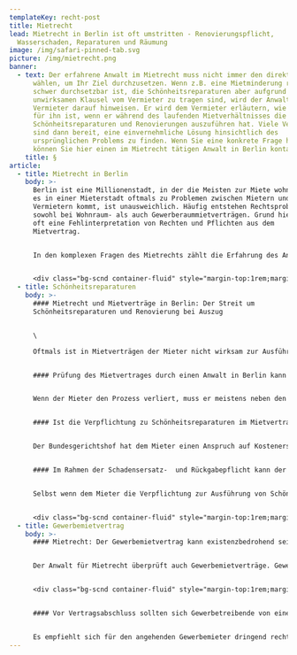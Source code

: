 ```yaml
---
templateKey: recht-post
title: Mietrecht
lead: Mietrecht in Berlin ist oft umstritten - Renovierungspflicht,
  Wasserschaden, Reparaturen und Räumung
image: /img/safari-pinned-tab.svg
picture: /img/mietrecht.png
banner:
  - text: Der erfahrene Anwalt im Mietrecht muss nicht immer den direkten Weg
      wählen, um Ihr Ziel durchzusetzen. Wenn z.B. eine Mietminderung rechtlich
      schwer durchsetzbar ist, die Schönheitsreparaturen aber aufgrund einer
      unwirksamen Klausel vom Vermieter zu tragen sind, wird der Anwalt den
      Vermieter darauf hinweisen. Er wird dem Vermieter erläutern, wie teuer es
      für ihn ist, wenn er während des laufenden Mietverhältnisses die laufenden
      Schönheitsreparaturen und Renovierungen auszuführen hat. Viele Vermieter
      sind dann bereit, eine einvernehmliche Lösung hinsichtlich des
      ursprünglichen Problems zu finden. Wenn Sie eine konkrete Frage haben,
      können Sie hier einen im Mietrecht tätigen Anwalt in Berlin kontaktieren.
    title: §
article:
  - title: Mietrecht in Berlin
    body: >-
      Berlin ist eine Millionenstadt, in der die Meisten zur Miete wohnen. Dass
      es in einer Mieterstadt oftmals zu Problemen zwischen Mietern und
      Vermietern kommt, ist unausweichlich. Häufig entstehen Rechtsprobleme
      sowohl bei Wohnraum- als auch Gewerberaummietverträgen. Grund hierfür ist
      oft eine Fehlinterpretation von Rechten und Pflichten aus dem
      Mietvertrag. 


      In den komplexen Fragen des Mietrechts zählt die Erfahrung des Anwalts. Bei Schönheitsreparaturen, Eigenbedarfskündigungen, Wasser- und Schimmelschäden sowie bei Mietminderung gibt es oft keine einfache Antwort. Der erfahrene Anwalt im Mietrecht muss nicht immer den direkten Weg wählen, um Ihr Ziel durchzusetzen. Manchmal ist es auch sinnvoll unabhängig von der Rechtslage eine Lösung zu finden, mit der beide Seiten gut leben können.


      <div class="bg-scnd container-fluid" style="margin-top:1rem;margin-bottom:1rem;"><div class="container"><div class="justify-content-center row"><div class="col-md-auto"><h2 style="text-align: right; width: fit-content;">Jetzt Kontakt aufnehmen</h2></div><div class="col-md-auto"><a href="./kontakt" class="btn btn-primary">Zum Kontaktformular</a></div></div></div></div>
  - title: Schönheitsreparaturen
    body: >-
      #### Mietrecht und Mietverträge in Berlin: Der Streit um
      Schönheitsreparaturen und Renovierung bei Auszug


      \

      Oftmals ist in Mietverträgen der Mieter nicht wirksam zur Ausführung von fälligen Schönheitsreparaturen oder zur Renovierung bei Auszug verpflichtet. Die Rechtsprechung hat bereits eine Vielzahl von Schönheitsreparaturklauseln für unwirksam erklärt. Dem Mieter und Vermieter wird dringend angeraten, bevor sie sich vor Gericht über die Ausführung von anstehenden Schönheitsreparaturen oder um die Renovierung bei Auszug streiten, den Mietvertrag von einem Anwalt prüfen zu lassen. Nur dieser kann aufgrund der komplizierten Rechtsprechung beurteilen, ob im Einzelfall die Vertragsklausel zur Renovierung bei Auszug wirksam ist oder nicht. 


      #### Prüfung des Mietvertrages durch einen Anwalt in Berlin kann Probleme wegen Schönheitsreparaturen oder Renovierung beim Auszug vermeiden


      Wenn der Mieter den Prozess verliert, muss er meistens neben den Prozesskosten die ortsüblichen Renovierungskosten tragen. Die Kosten für die Renovierung bei Auszug betragen in der Regel mehrere tausend Euro. Der Anwalt wird außerdem prüfen, ob der Vermieter einen Schadensersatzanspruch wegen übermäßiger Abnutzung oder unsachgemäßem Gebrauch der Wohnung gegen den Mieter hat. Diesen Schadensersatzanspruch kann der Vermieter selbst dann geltend machen, wenn die Vereinbarung im Mietvertrag zur Renovierung bei Auszug oder Schönheitsreparaturen unwirksam ist.


      #### Ist die Verpflichtung zu Schönheitsreparaturen im Mietvertrag nicht gültig, muss der Vermieter Auslagen für Renovierung beim Auszug ersetzen


      Der Bundesgerichtshof hat dem Mieter einen Anspruch auf Kostenerstattung für von ihm ausgeführte Schönheitsreparaturen zugesprochen, wenn die im Mietvertrag enthaltene Verpflichtung zur Ausführung von Schönheitsreparaturen oder Renovierung beim Auszug unwirksam ist. Dies bedeutet für den Vermieter, dass er neben den Prozesskosten auch die Aufwendungen zu erstatten hat, die der Mieter während des Mietverhältnisses zur Ausführung von Schönheitsreparaturen hatte.


      #### Im Rahmen der Schadensersatz-  und Rückgabepflicht kann der Mieter zur malermäßigen Instandsetzung der Wohnung verpflichtet sein.


      Selbst wenn dem Mieter die Verpflichtung zur Ausführung von Schönheitsreparaturen nicht wirksam übertragen wurde, kann der Vermieter Schadensersatzansprüche gegen den Mieter haben. Hat der Mieter während der Mietzeit die angemieteten Räume beschädigt oder sie übermäßig verschlissen, so hat er dem Vermieter den daraus entstandenen Schaden zu erstatten. Eine solche übermäßige Beanspruchung der Mietsache kann zum Beispiel durch die starke Abnutzung von Dielen- oder Parkettboden, Rotweinflecken, Kaffee usw. auf einem zur Wohnung gehörenden Teppichboden oder Flecken an den Wänden gegeben sein. Solche Schäden werden von den Gerichten als Schäden wegen übermäßiger Beanspruchung der Mietsache beurteilt. Diese muss der Mieter unabhängig von der Regelung in dem Mietvertrag zur Übernahme von Schönheitsreparaturen oder Renovierungspflicht beim Auszug spätestens am Ende des Mietverhältnisses beseitigen. 


      <div class="bg-scnd container-fluid" style="margin-top:1rem;margin-bottom:1rem;"><div class="container"><div class="justify-content-center row"><div class="col-md-auto"><h2 style="text-align: right; width: fit-content;">Jetzt Kontakt aufnehmen</h2></div><div class="col-md-auto"><a href="./kontakt" class="btn btn-primary">Zum Kontaktformular</a></div></div></div></div>
  - title: Gewerbemietvertrag
    body: >-
      #### Mietrecht: Der Gewerbemietvertrag kann existenzbedrohend sein


      Der Anwalt für Mietrecht überprüft auch Gewerbemietverträge. Gewerbetreibende unterzeichnen oft Mietverträge völlig unkritisch. Hierbei verkennen sie, dass ein Gewerbemietvertrag existenzgefährdende Belastungen bis zu mehreren hunderttausend Euro beinhalten kann. Sie sehen zunächst nur das vermeintlich günstige Mietangebot, ohne die für den Gewerbemieter finanziell nachteiligen Klauseln zu erkennen. Oft kommt es auch vor, dass die Nebenkostenvorauszahlungen in dem Mietangebot zu niedrig angegeben sind. Das böse Erwachen kommt mit der ersten Nebenkostenabrechnung, aus der sich Nachforderungen von mehreren tausend Euro ergeben können.


      <div class="bg-scnd container-fluid" style="margin-top:1rem;margin-bottom:1rem;"><div class="container"><div class="justify-content-center row"><div class="col-md-auto"><h2 style="text-align: right; width: fit-content;">Jetzt Kontakt aufnehmen</h2></div><div class="col-md-auto"><a href="/kontakt" class="btn btn-primary">Zum Kontaktformular</a></div></div></div></div>


      #### Vor Vertragsabschluss sollten sich Gewerbetreibende von einem Mietrechts-Anwalt in Berlin beraten lassen


      Es empfiehlt sich für den angehenden Gewerbemieter dringend rechtliche Beratung vor Abschluss des Gewerbemietvertrages wahrzunehmen. Der Anwalt im Mietrecht wird diesen über die mit dem Mietvertrag einhergehenden finanziellen Belastungen informieren.
---
```

